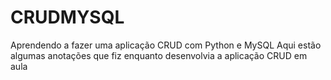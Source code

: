 # CRUDMYSQL
Aprendendo a fazer uma aplicação CRUD com Python e MySQL
Aqui estão algumas anotações que fiz enquanto desenvolvia a aplicação CRUD em aula
